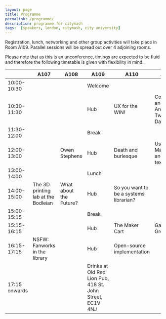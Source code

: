 ```yaml
---
layout: page
title: Programme
permalink: /programme/
description: programme for citymash
tags:  [speakers, london, citymash, city university]
---
```


Registration, lunch, networking and other group activities will take place in Room A109.  Parallel sessions will be spread out over 4 adjoining rooms.  

Please note that as this is an unconference, timings are expected to be fluid and therefore the following timetable is given with flexibility in mind.


|  | **A107** | **A108** | **A109** | **A110** | **A111** | **A112** |  |
|---------------|-------------------------------------|------------------------|-----------------------------------------------------------|----------------------------------------|----------------------------------|------------------|---|
| 10:00-10:30 |  |  | Welcome |  |  | Reflection space |  |
| 10:30-11:30 |  |  | Hub | UX for the WIN! | Collect and Archive Twitter Data | Reflection space |  |
| 11:30-12:00 |  |  | Break |  |  |  |  |
| 12:00-13:00 |  | Owen Stephens | Hub | Death and burlesque | Using Markdown and plain text | Reflection space |  |
| 13:00-14:00 |  |  | Lunch |  |  |  |  |
| 14:00-15:00 | The 3D printing lab at the Bodleian | What about the Future? | Hub | So you want to be a systems librarian? |  | Reflection space |  |
| 15:00-15:15 |  |  | Break |  |  |  |  |
| 15:15-16:15 |  |  | Hub | The Maker Cart | Gary Green | Reflection space |  |
| 16:15-17:15 | NSFW: Fanworks in the library |  | Hub | Open-source implementation |  | Reflection space |  |
| 17:15 onwards |  |  | Drinks at Old Red Lion Pub, 418 St. John Street, EC1V 4NJ |  |  |  |  |